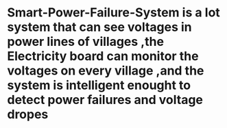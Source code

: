 # Smart-Power-Failure-System is a Iot system that can see voltages in power lines of villages ,the Electricity board can monitor the voltages on every village ,and the system is intelligent enought to detect power failures and voltage dropes
